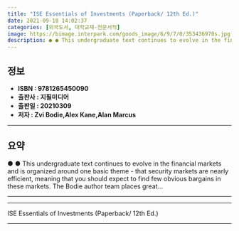 ```yaml
---
title: "ISE Essentials of Investments (Paperback/ 12th Ed.)"
date: 2021-09-18 14:02:37
categories: [외국도서, 대학교재-전문서적]
image: https://bimage.interpark.com/goods_image/6/9/7/0/353436970s.jpg
description: ● ● This undergraduate text continues to evolve in the financial markets and is organized around one basic theme - that security markets are nearly efficient,
---
```


## **정보**

- **ISBN : 9781265450090**
- **출판사 : 지필미디어**
- **출판일 : 20210309**
- **저자 : Zvi Bodie,Alex Kane,Alan Marcus**

------



## **요약**

●  ●  This undergraduate text continues to evolve in the financial markets and is organized around one basic theme - that security markets are nearly efficient, meaning that you should expect to find few obvious bargains in these markets. The Bodie author team places great... 

------



------


ISE Essentials of Investments (Paperback/ 12th Ed.) 

------


